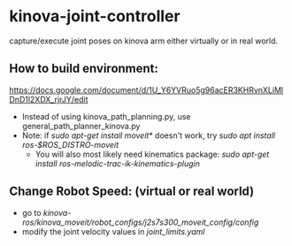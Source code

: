 # kinova-joint-controller
capture/execute joint poses on kinova arm either virtually or in real world.

## How to build environment: 
https://docs.google.com/document/d/1U_Y6YVRuo5g96acER3KHRvnXLiMlDnD1l2XDX_rjrJY/edit
- Instead of using kinova_path_planning.py, use general_path_planner_kinova.py
- Note: if *sudo apt-get install moveit** doesn't work, try *sudo apt install ros-$ROS_DISTRO-moveit* 
    - You will also most likely need kinematics package: *sudo apt-get install ros-melodic-trac-ik-kinematics-plugin*

## Change Robot Speed: (virtual or real world)
- go to *kinova-ros/kinova_moveit/robot_configs/j2s7s300_moveit_config/config*
- modify the joint velocity values in *joint_limits.yaml*
